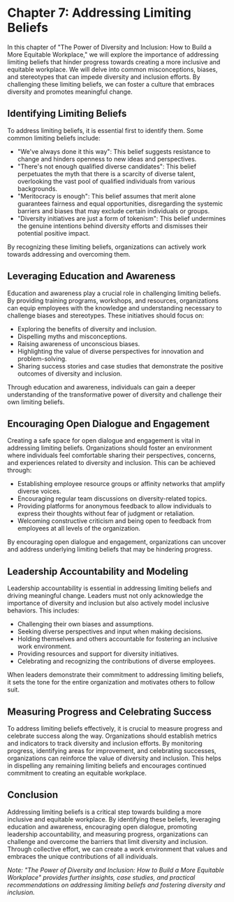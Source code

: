 Chapter 7: Addressing Limiting Beliefs
======================================

In this chapter of "The Power of Diversity and Inclusion: How to Build a More Equitable Workplace," we will explore the importance of addressing limiting beliefs that hinder progress towards creating a more inclusive and equitable workplace. We will delve into common misconceptions, biases, and stereotypes that can impede diversity and inclusion efforts. By challenging these limiting beliefs, we can foster a culture that embraces diversity and promotes meaningful change.

Identifying Limiting Beliefs
----------------------------

To address limiting beliefs, it is essential first to identify them. Some common limiting beliefs include:

* "We've always done it this way": This belief suggests resistance to change and hinders openness to new ideas and perspectives.
* "There's not enough qualified diverse candidates": This belief perpetuates the myth that there is a scarcity of diverse talent, overlooking the vast pool of qualified individuals from various backgrounds.
* "Meritocracy is enough": This belief assumes that merit alone guarantees fairness and equal opportunities, disregarding the systemic barriers and biases that may exclude certain individuals or groups.
* "Diversity initiatives are just a form of tokenism": This belief undermines the genuine intentions behind diversity efforts and dismisses their potential positive impact.

By recognizing these limiting beliefs, organizations can actively work towards addressing and overcoming them.

Leveraging Education and Awareness
----------------------------------

Education and awareness play a crucial role in challenging limiting beliefs. By providing training programs, workshops, and resources, organizations can equip employees with the knowledge and understanding necessary to challenge biases and stereotypes. These initiatives should focus on:

* Exploring the benefits of diversity and inclusion.
* Dispelling myths and misconceptions.
* Raising awareness of unconscious biases.
* Highlighting the value of diverse perspectives for innovation and problem-solving.
* Sharing success stories and case studies that demonstrate the positive outcomes of diversity and inclusion.

Through education and awareness, individuals can gain a deeper understanding of the transformative power of diversity and challenge their own limiting beliefs.

Encouraging Open Dialogue and Engagement
----------------------------------------

Creating a safe space for open dialogue and engagement is vital in addressing limiting beliefs. Organizations should foster an environment where individuals feel comfortable sharing their perspectives, concerns, and experiences related to diversity and inclusion. This can be achieved through:

* Establishing employee resource groups or affinity networks that amplify diverse voices.
* Encouraging regular team discussions on diversity-related topics.
* Providing platforms for anonymous feedback to allow individuals to express their thoughts without fear of judgment or retaliation.
* Welcoming constructive criticism and being open to feedback from employees at all levels of the organization.

By encouraging open dialogue and engagement, organizations can uncover and address underlying limiting beliefs that may be hindering progress.

Leadership Accountability and Modeling
--------------------------------------

Leadership accountability is essential in addressing limiting beliefs and driving meaningful change. Leaders must not only acknowledge the importance of diversity and inclusion but also actively model inclusive behaviors. This includes:

* Challenging their own biases and assumptions.
* Seeking diverse perspectives and input when making decisions.
* Holding themselves and others accountable for fostering an inclusive work environment.
* Providing resources and support for diversity initiatives.
* Celebrating and recognizing the contributions of diverse employees.

When leaders demonstrate their commitment to addressing limiting beliefs, it sets the tone for the entire organization and motivates others to follow suit.

Measuring Progress and Celebrating Success
------------------------------------------

To address limiting beliefs effectively, it is crucial to measure progress and celebrate success along the way. Organizations should establish metrics and indicators to track diversity and inclusion efforts. By monitoring progress, identifying areas for improvement, and celebrating successes, organizations can reinforce the value of diversity and inclusion. This helps in dispelling any remaining limiting beliefs and encourages continued commitment to creating an equitable workplace.

Conclusion
----------

Addressing limiting beliefs is a critical step towards building a more inclusive and equitable workplace. By identifying these beliefs, leveraging education and awareness, encouraging open dialogue, promoting leadership accountability, and measuring progress, organizations can challenge and overcome the barriers that limit diversity and inclusion. Through collective effort, we can create a work environment that values and embraces the unique contributions of all individuals.

*Note: "The Power of Diversity and Inclusion: How to Build a More Equitable Workplace" provides further insights, case studies, and practical recommendations on addressing limiting beliefs and fostering diversity and inclusion.*
